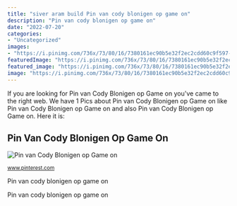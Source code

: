 ```yaml
---
title: "siver aram build Pin van cody blonigen op game on"
description: "Pin van cody blonigen op game on"
date: "2022-07-20"
categories:
- "Uncategorized"
images:
- "https://i.pinimg.com/736x/73/80/16/7380161ec90b5e32f2ec2cdd60c9f597--game.jpg"
featuredImage: "https://i.pinimg.com/736x/73/80/16/7380161ec90b5e32f2ec2cdd60c9f597--game.jpg"
featured_image: "https://i.pinimg.com/736x/73/80/16/7380161ec90b5e32f2ec2cdd60c9f597--game.jpg"
image: "https://i.pinimg.com/736x/73/80/16/7380161ec90b5e32f2ec2cdd60c9f597--game.jpg"
---
```


If you are looking for Pin van Cody Blonigen op Game on you've came to the right web. We have 1 Pics about Pin van Cody Blonigen op Game on like Pin van Cody Blonigen op Game on and also Pin van Cody Blonigen op Game on. Here it is:

## Pin Van Cody Blonigen Op Game On

![Pin van Cody Blonigen op Game on](https://i.pinimg.com/736x/73/80/16/7380161ec90b5e32f2ec2cdd60c9f597--game.jpg "Pin van cody blonigen op game on")

<small>www.pinterest.com</small>

Pin van cody blonigen op game on

Pin van cody blonigen op game on
